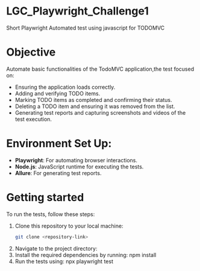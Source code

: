 # LGC_Playwright_Challenge1
Short Playwright Automated test using javascript for TODOMVC
# Objective 
Automate basic functionalities of the TodoMVC application,the test focused on:
- Ensuring the application loads correctly.
- Adding and verifying TODO items.
- Marking TODO items as completed and confirming their status.
- Deleting a TODO item and ensuring it was removed from the list.
- Generating test reports and capturing screenshots and videos of the test execution.
# Environment Set Up:
- **Playwright**: For automating browser interactions.
- **Node.js**: JavaScript runtime for executing the tests.
- **Allure**: For generating test reports.
# Getting started
To run the tests, follow these steps:
1. Clone this repository to your local machine:
   ```bash
   git clone <repository-link>
2. Navigate to the project directory: 
3. Install the required dependencies by running: npm install
4. Run the tests using: npx playwright test
